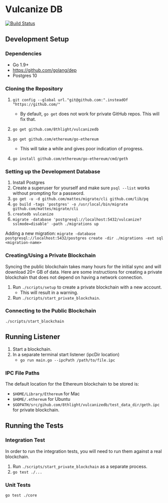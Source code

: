 # Vulcanize DB

[![Build Status](https://travis-ci.com/8thlight/vulcanizedb.svg?token=GKv2Y33qsFnfYgejjvYx&branch=master)](https://travis-ci.com/8thlight/vulcanizedb)

## Development Setup

### Dependencies

 - Go 1.9+
 - https://github.com/golang/dep
 - Postgres 10

### Cloning the Repository

1. `git config --global url."git@github.com:".insteadOf "https://github.com/"`
    - By default, `go get` does not work for private GitHub repos. This will fix that.

2. `go get github.com/8thlight/vulcanizedb`
3. `go get github.com/ethereum/go-ethereum`
    - This will take a while and gives poor indication of progress.
4. `go install github.com/ethereum/go-ethereum/cmd/geth`

### Setting up the Development Database

1. Install Postgres
2. Create a superuser for yourself and make sure `psql --list` works without prompting for a password.
3. `go get -u -d github.com/mattes/migrate/cli github.com/lib/pq`
4. `go build -tags 'postgres' -o /usr/local/bin/migrate github.com/mattes/migrate/cli`
5. `createdb vulcanize`
6. `migrate -database 'postgresql://localhost:5432/vulcanize?sslmode=disable' -path ./migrations up`

Adding a new migration: `migrate -database postgresql://localhost:5432/postgres create -dir ./migrations -ext sql <migration-name>`

### Creating/Using a Private Blockchain

Syncing the public blockchain takes many hours for the initial sync and will download 20+ GB of data.
Here are some instructions for creating a private blockchain that does not depend on having a network connection.

1. Run `./scripts/setup` to create a private blockchain with a new account.
    * This will result in a warning.
2. Run `./scripts/start_private_blockchain`.

### Connecting to the Public Blockchain

`./scripts/start_blockchain`

## Running Listener

1. Start a blockchain.
2. In a separate terminal start listener (ipcDir location)
    - `go run main.go --ipcPath /path/to/file.ipc`

### IPC File Paths

The default location for the Ethereum blockchain to be stored is:
 - `$HOME/Library/Ethereum` for Mac
 - `$HOME/.ethereum` for Ubuntu
 - `$GOPATH/src/gihub.com/8thlight/vulcanizedb/test_data_dir/geth.ipc` for private blockchain.

## Running the Tests

### Integration Test

In order to run the integration tests, you will need to run them against a real blockchain.

1. Run `./scripts/start_private_blockchain` as a separate process.
2. `go test ./...`

### Unit Tests

`go test ./core`